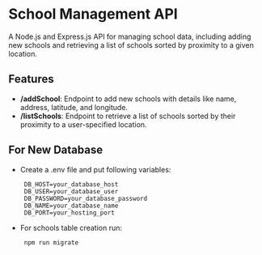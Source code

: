 # School Management API

A Node.js and Express.js API for managing school data, including adding new schools and retrieving a list of schools sorted by proximity to a given location.

## Features

- **/addSchool**: Endpoint to add new schools with details like name, address, latitude, and longitude.
- **/listSchools**: Endpoint to retrieve a list of schools sorted by their proximity to a user-specified location.

## For New Database 
- Create a .env file and put following variables:
  ```
   DB_HOST=your_database_host
   DB_USER=your_database_user
   DB_PASSWORD=your_database_password
   DB_NAME=your_database_name
   DB_PORT=your_hosting_port
  ```
- For schools table creation run:
  ```
   npm run migrate
  ```

  
  
